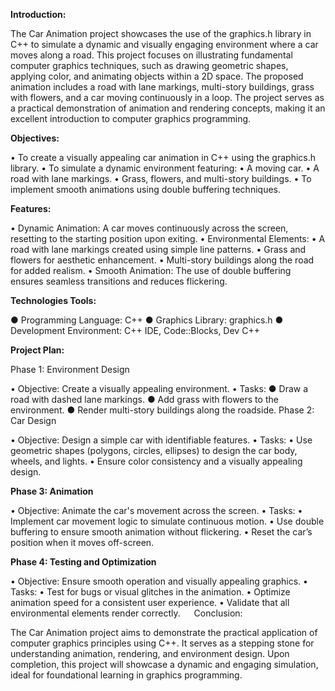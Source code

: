 **Introduction:**

The Car Animation project showcases the use of the graphics.h library in C++ to simulate a dynamic and visually engaging environment where a car moves along a road. This project focuses on illustrating fundamental computer graphics techniques, such as drawing geometric shapes, applying color, and animating objects within a 2D space.
The proposed animation includes a road with lane markings, multi-story buildings, grass with flowers, and a car moving continuously in a loop. The project serves as a practical demonstration of animation and rendering concepts, making it an excellent introduction to computer graphics programming.

**Objectives:**

•	To create a visually appealing car animation in C++ using the graphics.h library.
•	To simulate a dynamic environment featuring:
•	A moving car.
•	A road with lane markings.
•	Grass, flowers, and multi-story buildings.
•	To implement smooth animations using double buffering techniques.

**Features:**

•	Dynamic Animation: A car moves continuously across the screen, resetting to the starting position upon exiting.
•	Environmental Elements:
•	A road with lane markings created using simple line patterns.
•	Grass and flowers for aesthetic enhancement.
•	Multi-story buildings along the road for added realism.
•	Smooth Animation: The use of double buffering ensures seamless transitions and reduces flickering.

**Technologies Tools:**

●	Programming Language: C++
●	Graphics Library: graphics.h 
●	Development Environment: C++ IDE, Code::Blocks, Dev C++

**Project Plan:**

Phase 1: Environment Design 

• Objective: Create a visually appealing environment.
• Tasks:
●	Draw a road with dashed lane markings.
●	Add grass with flowers to the environment.
●	Render multi-story buildings along the roadside.
Phase 2: Car Design

•	Objective: Design a simple car with identifiable features.
•	Tasks:
•	Use geometric shapes (polygons, circles, ellipses) to design the car body, wheels, and lights.
•	Ensure color consistency and a visually appealing design.

**Phase 3: Animation**

•	Objective: Animate the car's movement across the screen.
•	Tasks:
•	Implement car movement logic to simulate continuous motion.
•	Use double buffering to ensure smooth animation without flickering.
•	Reset the car’s position when it moves off-screen.

**Phase 4: Testing and Optimization**

•	Objective: Ensure smooth operation and visually appealing graphics.
•	Tasks:
•	Test for bugs or visual glitches in the animation.
•	Optimize animation speed for a consistent user experience.
•	Validate that all environmental elements render correctly.
 
Conclusion:

The Car Animation project aims to demonstrate the practical application of computer graphics principles using C++. It serves as a stepping stone for understanding animation, rendering, and environment design. Upon completion, this project will showcase a dynamic and engaging simulation, ideal for foundational learning in graphics programming.
